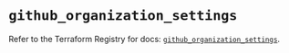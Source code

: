 # `github_organization_settings`

Refer to the Terraform Registry for docs: [`github_organization_settings`](https://registry.terraform.io/providers/integrations/github/6.7.0/docs/resources/organization_settings).
